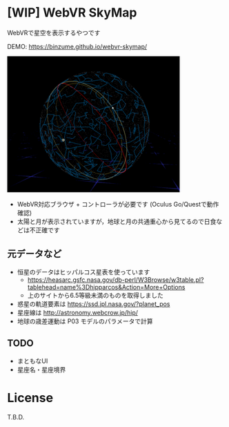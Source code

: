 # [WIP] WebVR SkyMap

WebVRで星空を表示するやつです

DEMO: https://binzume.github.io/webvr-skymap/

![Celestial sphere](./data/sphere.png)

- WebVR対応ブラウザ + コントローラが必要です (Oculus Go/Questで動作確認)
- 太陽と月が表示されていますが，地球と月の共通重心から見てるので日食などは不正確です

## 元データなど

- 恒星のデータはヒッパルコス星表を使っています
  - https://heasarc.gsfc.nasa.gov/db-perl/W3Browse/w3table.pl?tablehead=name%3Dhipparcos&Action=More+Options
  - 上のサイトから6.5等級未満のものを取得しました
- 惑星の軌道要素は https://ssd.jpl.nasa.gov/?planet_pos
- 星座線は http://astronomy.webcrow.jp/hip/
- 地球の歳差運動は P03 モデルのパラメータで計算

## TODO

- まともなUI
- 星座名・星座境界

# License

T.B.D.
